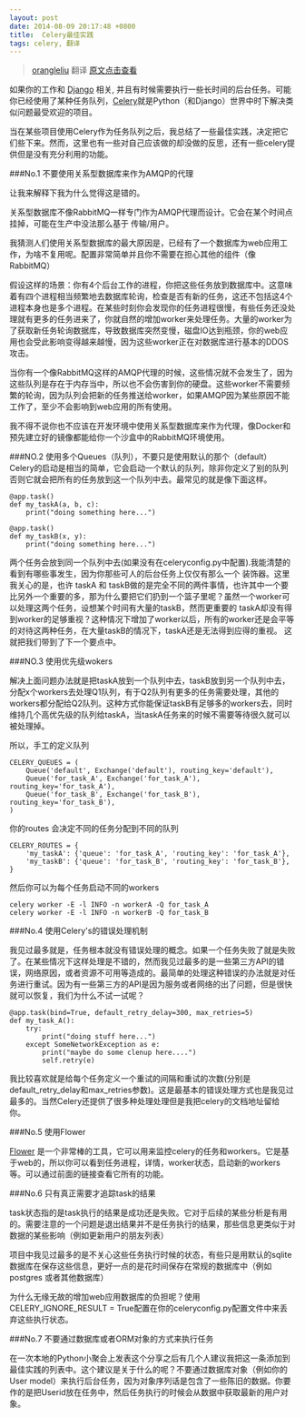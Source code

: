 ```yaml
---
layout: post
date: 2014-08-09 20:17:48 +0800
title:  Celery最佳实践
tags: celery, 翻译
---
```




>[orangleliu](http://blog.csdn.net/orangleliu) 翻译  [原文点击查看](https://denibertovic.com/posts/celery-best-practices/)

 如果你的工作和 [Django](https://www.djangoproject.com/) 相关, 并且有时候需要执行一些长时间的后台任务。可能你已经使用了某种任务队列，[Celery](http://www.celeryproject.org/)就是Python（和Django）世界中时下解决类似问题最受欢迎的项目。

当在某些项目使用Celery作为任务队列之后，我总结了一些最佳实践，决定把它们些下来。然而，这里也有一些对自己应该做的却没做的反思，还有一些celery提供但是没有充分利用的功能。

###No.1  不要使用关系型数据库来作为AMQP的代理

让我来解释下我为什么觉得这是错的。

关系型数据库不像RabbitMQ一样专门作为AMQP代理而设计。它会在某个时间点挂掉，可能在生产中没法那么基于 传输/用户。

我猜测人们使用关系型数据库的最大原因是，已经有了一个数据库为web应用工作，为啥不复用呢。配置非常简单并且你不需要在担心其他的组件（像RabbitMQ）

假设这样的场景：你有4个后台工作的进程，你把这些任务放到数据库中。这意味着有四个进程相当频繁地去数据库轮询，检查是否有新的任务，这还不包括这4个进程本身也是多个进程。在某些时刻你会发现你的任务进程很慢，有些任务还没处理就有更多的任务进来了，你就自然的增加worker来处理任务。大量的worker为了获取新任务轮询数据库，导致数据库突然变慢，磁盘IO达到瓶颈，你的web应用也会受此影响变得越来越慢，因为这些worker正在对数据库进行基本的DDOS 攻击。

当你有一个像RabbitMQ这样的AMQP代理的时候，这些情况就不会发生了，因为这些队列是存在于内存当中，所以也不会伤害到你的硬盘。这些worker不需要频繁的轮询，因为队列会把新的任务推送给worker，如果AMQP因为某些原因不能工作了，至少不会影响到web应用的所有使用。

我不得不说你也不应该在开发环境中使用关系型数据库来作为代理，像Docker和预先建立好的镜像都能给你一个沙盒中的RabbitMQ环境使用。

###NO.2 使用多个Queues（队列），不要只是使用默认的那个（default）
Celery的启动是相当的简单，它会启动一个默认的队列，除非你定义了别的队列否则它就会把所有的任务放到这一个队列中去。最常见的就是像下面这样。

    @app.task()
    def my_taskA(a, b, c):
        print("doing something here...")

    @app.task()
    def my_taskB(x, y):
        print("doing something here...")

两个任务会放到同一个队列中去(如果没有在celeryconfig.py中配置).我能清楚的看到有哪些事发生，因为你那些可人的后台任务上仅仅有那么一个 装饰器。这里我关心的是，也许 taskA 和 taskB做的是完全不同的两件事情，也许其中一个要比另外一个重要的多，那为什么要把它们扔到一个篮子里呢？虽然一个worker可以处理这两个任务，设想某个时间有大量的taskB，然而更重要的 taskA却没有得到worker的足够重视？这种情况下增加了worker以后，所有的worker还是会平等的对待这两种任务，在大量taskB的情况下，taskA还是无法得到应得的重视。 这就把我们带到了下一个要点中。

###NO.3 使用优先级wokers

解决上面问题办法就是把taskA放到一个队列中去，taskB放到另一个队列中去，分配x个workers去处理Q1队列，有于Q2队列有更多的任务需要处理，其他的workers都分配给Q2队列。这种方式你能保证taskB有足够多的workers去，同时维持几个高优先级的队列给taskA，当taskA任务来的时候不需要等待很久就可以被处理掉。

所以，手工的定义队列

    CELERY_QUEUES = (
        Queue('default', Exchange('default'), routing_key='default'),
        Queue('for_task_A', Exchange('for_task_A'), routing_key='for_task_A'),
        Queue('for_task_B', Exchange('for_task_B'), routing_key='for_task_B'),
    )

你的routes 会决定不同的任务分配到不同的队列

    CELERY_ROUTES = {
        'my_taskA': {'queue': 'for_task_A', 'routing_key': 'for_task_A'},
        'my_taskB': {'queue': 'for_task_B', 'routing_key': 'for_task_B'},
    }

然后你可以为每个任务启动不同的workers

    celery worker -E -l INFO -n workerA -Q for_task_A
    celery worker -E -l INFO -n workerB -Q for_task_B

###No.4 使用Celery's的错误处理机制

我见过最多就是，任务根本就没有错误处理的概念。如果一个任务失败了就是失败了。在某些情况下这样处理是不错的，然而我见过最多的是一些第三方API的错误，网络原因，或者资源不可用等造成的。最简单的处理这种错误的办法就是对任务进行重试。因为有一些第三方的API是因为服务或者网络的出了问题，但是很快就可以恢复，我们为什么不试一试呢？

    @app.task(bind=True, default_retry_delay=300, max_retries=5)
    def my_task_A():
        try:
            print("doing stuff here...")
        except SomeNetworkException as e:
            print("maybe do some clenup here....")
            self.retry(e)

我比较喜欢就是给每个任务定义一个重试的间隔和重试的次数(分别是default_retry_delay和max_retries参数)。这是最基本的错误处理方式也是我见过最多的。当然Celery还提供了很多种处理处理但是我把celery的文档地址留给你。

###No.5 使用Flower

[Flower](http://celery.readthedocs.org/en/latest/userguide/monitoring.html#flower-real-time-celery-web-monitor) 是一个非常棒的工具，它可以用来监控celery的任务和workers。它是基于web的，所以你可以看到任务进程，详情，worker状态，启动新的workers等。可以通过前面的链接查看它所有的功能。

###No.6 只有真正需要才追踪task的结果

task状态指的是task执行的结果是成功还是失败。它对于后续的某些分析是有用的。需要注意的一个问题是退出结果并不是任务执行的结果，那些信息更类似于对数据的某些影响（例如更新用户的朋友列表）

项目中我见过最多的是不关心这些任务执行时候的状态，有些只是用默认的sqlite数据库在保存这些信息，更好一点的是花时间保存在常规的数据库中（例如postgres 或者其他数据库）

为什么无缘无故的增加web应用数据库的负担呢？使用CELERY_IGNORE_RESULT = True配置在你的celeryconfig.py配置文件中来丢弃这些执行状态。


###No.7 不要通过数据库或者ORM对象的方式来执行任务

在一次本地的Python小聚会上发表这个分享之后有几个人建议我把这一条添加到最佳实践的列表中。这个建议是关于什么的呢？不要通过数据库对象（例如你的User model）来执行后台任务，因为对象序列话是包含了一些陈旧的数据。你要作的是把Userid放在任务中，然后任务执行的时候会从数据中获取最新的用户对象。
